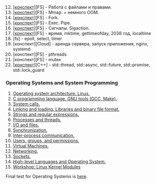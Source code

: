 12. [[конспект](12sem-fs)][FS] - Работа с файлами и правами.
13. [[конспект](13sem-fs)][FS] - Mmap. + немного OOM.
14. [[конспект](14sem-fs)][FS] - Fork.
15. [[конспект](15sem-fs)][FS] - Exec. Pipe.
16. [[конспект](16sem-fs)][FS] - Сигналы. Sigaction.
17. [[конспект](17sem-fs)][FS] - время, mktime, gettimeofday, 2038 год, localtime
18. [fs]   - epoll, select, timer
19. [конспект][Cloud] - аренда сервера, запуск приложения, nginx, systemd
20. [конспект][FS] - pthreads
21. [конспект][FS] - mutex
22. [[конспект](22sem-fs/README.md)][C++] - std::thread, std::async, std::future, std::promise, std::lock_guard

### Operating Systems and System Programming

1. [Operating system architecture. Linux.](lectures/01_OS_Architecture/lecture.md)
1. [C programming language. GNU tools (GCC, Make).](lectures/02_C/lecture.md)
1. [System calls.](lectures/03_SystemCalls/lecture.md)
1. [Linking and loading. Libraries and binary file format.](lectures/04_Linking/lecture.md)
1. [Strings and regular expressions.](lectures/05_Strings/lecture.md)
1. [Processes and threads.](lectures/06_Processes/lecture.md)
1. [I/O and files.](lectures/07_Synch/lecture.md)
1. [Synchronization.](lectures/08_IPC/lecture.md)
1. [Inter-process communication.](lectures/09_IPC/lecture.md)
1. [Users, groups, and permissions.](lectures/10_Permissions/lecture.md)
1. [Virtual Machines.](lectures/11_VM/lecture.md)
1. [Networking.](lectures/12_Networking/lecture.md)
1. [Sockets.](lectures/13_Sockets/lecture.md)
1. [High-level Languages and Operating System.](lectures/14_Python/lecture.md)
1. [Workshop: Linux Kernel Modules](lectures/XX_Linux_Modules/lecture.md)

Final test for Operating Systems is [here](lectures/final_test.md).
